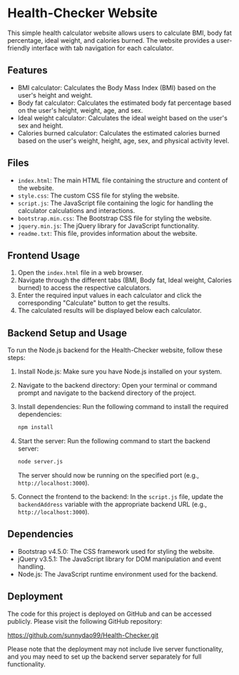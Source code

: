 
# Health-Checker Website

This simple health calculator website allows users to calculate BMI, body fat percentage, ideal weight, and calories burned. The website provides a user-friendly interface with tab navigation for each calculator.

## Features

- BMI calculator: Calculates the Body Mass Index (BMI) based on the user's height and weight.
- Body fat calculator: Calculates the estimated body fat percentage based on the user's height, weight, age, and sex.
- Ideal weight calculator: Calculates the ideal weight based on the user's sex and height.
- Calories burned calculator: Calculates the estimated calories burned based on the user's weight, height, age, sex, and physical activity level.

## Files

- `index.html`: The main HTML file containing the structure and content of the website.
- `style.css`: The custom CSS file for styling the website.
- `script.js`: The JavaScript file containing the logic for handling the calculator calculations and interactions.
- `bootstrap.min.css`: The Bootstrap CSS file for styling the website.
- `jquery.min.js`: The jQuery library for JavaScript functionality.
- `readme.txt`: This file, provides information about the website.

## Frontend Usage

1. Open the `index.html` file in a web browser.
2. Navigate through the different tabs (BMI, Body fat, Ideal weight, Calories burned) to access the respective calculators.
3. Enter the required input values in each calculator and click the corresponding "Calculate" button to get the results.
4. The calculated results will be displayed below each calculator.

## Backend Setup and Usage

To run the Node.js backend for the Health-Checker website, follow these steps:

1. Install Node.js: Make sure you have Node.js installed on your system.
2. Navigate to the backend directory: Open your terminal or command prompt and navigate to the backend directory of the project.
3. Install dependencies: Run the following command to install the required dependencies:

   ```bash
   npm install
   ```

4. Start the server: Run the following command to start the backend server:

   ```bash
   node server.js
   ```

   The server should now be running on the specified port (e.g., `http://localhost:3000`).

5. Connect the frontend to the backend: In the `script.js` file, update the `backendAddress` variable with the appropriate backend URL (e.g., `http://localhost:3000`).

## Dependencies

- Bootstrap v4.5.0: The CSS framework used for styling the website.
- jQuery v3.5.1: The JavaScript library for DOM manipulation and event handling.
- Node.js: The JavaScript runtime environment used for the backend.

## Deployment

The code for this project is deployed on GitHub and can be accessed publicly. Please visit the following GitHub repository:

https://github.com/sunnydao99/Health-Checker.git

Please note that the deployment may not include live server functionality, and you may need to set up the backend server separately for full functionality.

